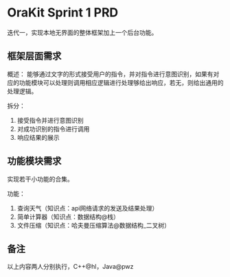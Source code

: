 # OraKit Sprint 1 PRD

迭代一，实现本地无界面的整体框架加上一个后台功能。

## 框架层面需求

概述：
能够通过文字的形式接受用户的指令，并对指令进行意图识别，如果有对应的功能模块可以处理则调用相应逻辑进行处理够给出响应，若无，则给出通用的处理逻辑。

拆分：
1. 接受指令并进行意图识别
2. 对成功识别的指令进行调用
3. 响应结果的展示


## 功能模块需求

实现若干小功能的合集。

功能：
1. 查询天气（知识点：api网络请求的发送及结果处理）
2. 简单计算器（知识点：数据结构@栈）
3. 文件压缩（知识点：哈夫曼压缩算法@数据结构_二叉树）
   

## 备注

以上内容两人分别执行，C++@hl，Java@pwz